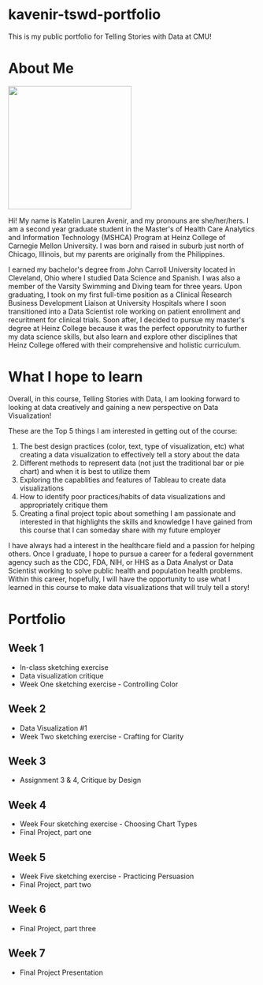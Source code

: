 # kavenir-tswd-portfolio
This is my public portfolio for Telling Stories with Data at CMU! 

# About Me 
<img src="https://github.com/kavenir/kavenir-tswd-portfolio/assets/117959120/76f80f03-ebb5-4e86-a95c-87063cf76c99.png" width="250" height="250">

Hi! My name is Katelin Lauren Avenir, and my pronouns are she/her/hers. I am a second year graduate student in the Master's of Health Care Analytics and Information Technology (MSHCA) Program at Heinz College of Carnegie Mellon University. I was born and raised in suburb just north of Chicago, Illinois, but my parents are originally from the Philippines. 

I earned my bachelor's degree from John Carroll University located in Cleveland, Ohio where I studied Data Science and Spanish. I was also a member of the Varsity Swimming and Diving team for three years. Upon graduating, I took on my first full-time position as a Clinical Research Business Development Liaison at University Hospitals where I soon transitioned into a Data Scientist role working on patient enrollment and recuritment for clinical trials. Soon after, I decided to pursue my master's degree at Heinz College because it was the perfect opporutnity to further my data science skills, but also learn and explore other disciplines that Heinz College offered with their comprehensive and holistic curriculum. 

# What I hope to learn
Overall, in this course, Telling Stories with Data, I am looking forward to looking at data creatively and gaining a new perspective on Data Visualization! 

These are the Top 5 things I am interested in getting out of the course: 
1. The best design practices (color, text, type of visualization, etc) what creating a data visualization to effectively tell a story about the data
2. Different methods to represent data (not just the traditional bar or pie chart) and when it is best to utilize them
3. Exploring the capablities and features of Tableau to create data visualizations
4. How to identify poor practices/habits of data visualizations and appropriately critique them
5. Creating a final project topic about something I am passionate and interested in that highlights the skills and knowledge I have gained from this course that I can someday share with my future employer

I have always had a interest in the healthcare field and a passion for helping others. Once I graduate, I hope to pursue a career for a federal government agency such as the CDC, FDA, NIH, or HHS as a Data Analyst or Data Scientist working to solve public health and population health problems. Within this career, hopefully, I will have the opportunity to use what I learned in this course to make data visualizations that will truly tell a story! 

# Portfolio

## Week 1 
- In-class sketching exercise 
- Data visualization critique
- Week One sketching exercise - Controlling Color
  
## Week 2
- Data Visualization #1
- Week Two sketching exercise - Crafting for Clarity

## Week 3
- Assignment 3 & 4, Critique by Design
  
## Week 4
- Week Four sketching exercise - Choosing Chart Types
- Final Project, part one

## Week 5 
- Week Five sketching exercise - Practicing Persuasion 
- Final Project, part two

## Week 6 
- Final Project, part three

## Week 7
- Final Project Presentation
